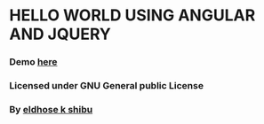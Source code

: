 # HELLO WORLD USING ANGULAR AND JQUERY
### Demo [here](http://eldhose104.github.io/helloWorldAnjularJquery/)
### Licensed under GNU General public License
### By [eldhose k shibu](http://eldhose.me/)
